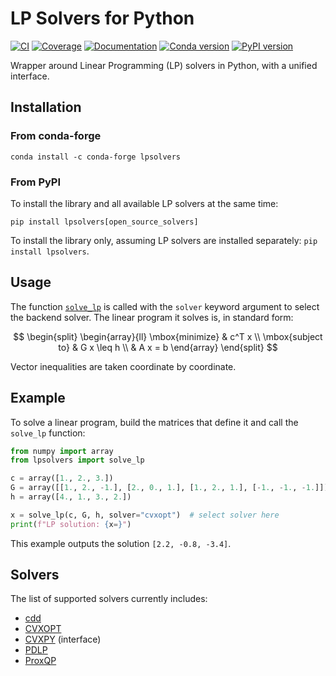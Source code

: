 # LP Solvers for Python

[![CI](https://img.shields.io/github/actions/workflow/status/stephane-caron/lpsolvers/test.yml?branch=main)](https://github.com/stephane-caron/lpsolvers/actions)
[![Coverage](https://coveralls.io/repos/github/stephane-caron/lpsolvers/badge.svg?branch=main)](https://coveralls.io/github/stephane-caron/lpsolvers?branch=main)
[![Documentation](https://img.shields.io/github/actions/workflow/status/stephane-caron/lpsolvers/docs.yml?branch=main&label=docs)](https://stephane-caron.github.io/lpsolvers/)
[![Conda version](https://img.shields.io/conda/vn/conda-forge/lpsolvers.svg)](https://anaconda.org/conda-forge/lpsolvers)
[![PyPI version](https://img.shields.io/pypi/v/lpsolvers)](https://pypi.org/project/lpsolvers/)

Wrapper around Linear Programming (LP) solvers in Python, with a unified interface.

## Installation

### From conda-forge

```console
conda install -c conda-forge lpsolvers
```

### From PyPI

To install the library and all available LP solvers at the same time:

```console
pip install lpsolvers[open_source_solvers]
```

To install the library only, assuming LP solvers are installed separately: ``pip install lpsolvers``.

## Usage

The function [`solve_lp`](https://stephane-caron.github.io/lpsolvers//linear-programming.html#lpsolvers.solve_lp) is called with the ``solver`` keyword argument to select the backend solver. The linear program it solves is, in standard form:

$$
\begin{split}
\begin{array}{ll}
    \mbox{minimize} &
        c^T x \\
    \mbox{subject to}
        & G x \leq h \\
        & A x = b
\end{array}
\end{split}
$$

Vector inequalities are taken coordinate by coordinate.

## Example

To solve a linear program, build the matrices that define it and call the ``solve_lp`` function:

```python
from numpy import array
from lpsolvers import solve_lp

c = array([1., 2., 3.])
G = array([[1., 2., -1.], [2., 0., 1.], [1., 2., 1.], [-1., -1., -1.]])
h = array([4., 1., 3., 2.])

x = solve_lp(c, G, h, solver="cvxopt")  # select solver here
print(f"LP solution: {x=}")
```

This example outputs the solution ``[2.2, -0.8, -3.4]``.

## Solvers

The list of supported solvers currently includes:

- [cdd](https://github.com/mcmtroffaes/pycddlib)
- [CVXOPT](http://cvxopt.org/)
- [CVXPY](https://www.cvxpy.org/) (interface)
- [PDLP](https://developers.google.com/optimization/lp/pdlp_math)
- [ProxQP](https://github.com/Simple-Robotics/proxsuite#proxqp)
